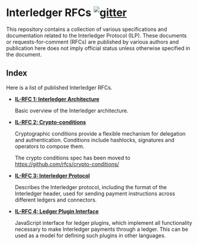 # Interledger RFCs [![gitter][gitter-img]][gitter-url]

[gitter-img]: https://badges.gitter.im/Join%20Chat.svg
[gitter-url]: https://gitter.im/interledger/Lobby

This repository contains a collection of various specifications and documentation related to the Interledger Protocol (ILP). These documents or requests-for-comment (RFCs) are published by various authors and publication here does not imply official status unless otherwise specified in the document.

## Index

Here is a list of published Interledger RFCs.

* **[IL-RFC 1: Interledger Architecture](0001-interledger-architecture/0001-interledger-architecture.md)**

  Basic overview of the Interledger architecture.

* **[IL-RFC 2: Crypto-conditions](https://github.com/rfcs/crypto-conditions/)**

  Cryptographic conditions provide a flexible mechanism for delegation and authentication. Conditions include hashlocks, signatures and operators to compose them.

  The crypto conditions spec has been moved to https://github.com/rfcs/crypto-conditions/

* **[IL-RFC 3: Interledger Protocol](0003-interledger-protocol/0003-interledger-protocol.md)**

  Describes the Interledger protocol, including the format of the Interledger header, used for sending payment instructions across different ledgers and connectors.

* **[IL-RFC 4: Ledger Plugin Interface](0004-ledger-plugin-interface/0004-ledger-plugin-interface.md)**

  JavaScript interface for ledger plugins, which implement all functionality necessary to make Interledger payments through a ledger. This can be used as a model for defining such plugins in other languages.
